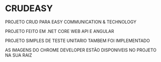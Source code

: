 # CRUDEASY

PROJETO CRUD PARA EASY COMMUNICATION & 
TECHNOLOGY


PROJETO FEITO EM .NET CORE WEB API E ANGULAR

PROJETO SIMPLES DE TESTE UNITARIO TAMBEM FOI IMPLEMENTADO


AS IMAGENS DO CHROME DEVELOPER ESTÃO DISPONIVEIS NO PROJETO NA SUA RAIZ
